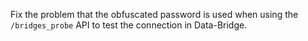 Fix the problem that the obfuscated password is used when using the `/bridges_probe` API to test the connection in Data-Bridge.
